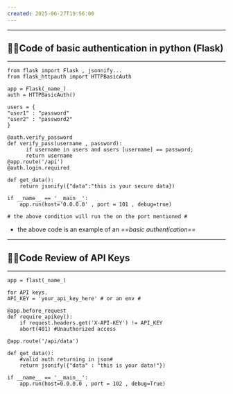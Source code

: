 ```yaml
---
created: 2025-06-27T19:56:00
---
```

---


## 🧑‍💻Code of basic authentication in python (Flask)
---
```
from flask import Flask , jsonnify... 
from flask_httpauth import HTTPBasicAuth

app = Flask(_name_)
auth = HTTPBasicAuth()

users = { 
"user1" : "password"
"user2" : "password2"
}

@auth.verify_password
def verify_pass(username , password):
      if username in users and users [username] == password;
      return username 
@app.route('/api')
@auth.login.required

def get_data():
	return jsonify({"data":"this is your secure data})

if __name__ == '__main__':
	app.run(host='0.0.0.0' , port = 101 , debug=true)
	
# the above condition will run the on the port mentioned #
```

* the above code is an example of an *==basic authentication==*
---



## 👨‍💻Code Review of API Keys
---
```
app = flast(_name_)

for API keys. 
API_KEY = 'your_api_key_here' # or an env #

@app.before_request
def require_apikey():
	if request.headers.get('X-API-KEY') != API_KEY
	abort(401) #Unauthorized access

@app.route('/api/data')

def get_data():
	#valid auth returning in json#
	return jsonify({"data" : "this is your data!"})

if __name__ == '__main__':
	app.run(host=0.0.0.0 , port = 102 , debug=True)
```